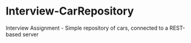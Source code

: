 # Interview-CarRepository
Interview Assignment - Simple repository of cars, connected to a REST-based server
